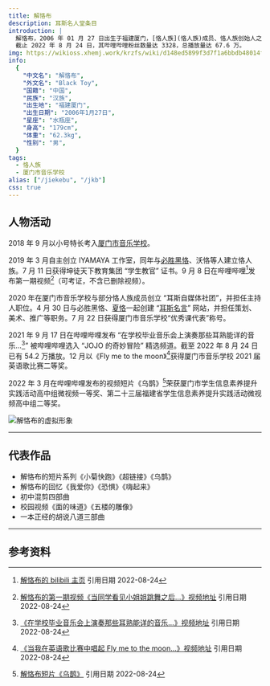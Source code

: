 ```yaml
---
title: 解恪布
description: 耳斯名人堂条目
introduction: |
  解恪布，2006 年 01 月 27 日出生于福建厦门，[恪人族](恪人族)成员、恪人族创始人之一、哔哩哔哩 up 主、[IYAMAYA 工作室](IYAMAYA工作室)创始人。
  截止 2022 年 8 月 24 日，其哔哩哔哩粉丝数量达 3328，总播放量达 67.6 万。
img: https://wikioss.xhemj.work/krzfs/wiki/d148ed5899f3d7f1a6bbdb48014f039c.jpg
info:
  {
    "中文名": "解恪布",
    "外文名": "Black Toy",
    "国籍": "中国",
    "民族": "汉族",
    "出生地": "福建厦门",
    "出生日期": "2006年1月27日",
    "星座": "水瓶座",
    "身高": "179cm",
    "体重": "62.3kg",
    "性别": "男",
  }
tags:
  - 恪人族
  - 厦门市音乐学校
alias: ["/jiekebu", "/jkb"]
css: true
---
```


## 人物活动

2018 年 9 月以小号特长考入[厦门市音乐学校](厦门市音乐学校)。

2019 年 3 月自主创立 IYAMAYA 工作室，同年与[必胜黑恪](必胜黑恪)、沃恪等人建立恪人族。7 月 11 日获得坤徒天下教育集团 “学生教官” 证书。9 月 8 日在哔哩哔哩[^1]发布第一期视频[^2]（可考证，不含已删除视频）。

2020 年在厦门市音乐学校与部分恪人族成员创立 “耳斯自媒体社团”，并担任主持人职位。4 月 30 日与必胜黑恪、[夏恪](夏恪)一起创建 “[耳斯名言](耳斯名言)” 网站，并担任策划、美术、推广等职务。7 月 22 日获得厦门市音乐学校“优秀课代表”称号。

2021 年 9 月 17 日在哔哩哔哩发布 “在学校毕业音乐会上演奏那些耳熟能详的音乐...[^3]” 被哔哩哔哩选入 “JOJO 的奇妙冒险” 精选频道。截至 2022 年 8 月 24 日已有 54.2 万播放。12 月以《Fly me to the moon》[^4]获得厦门市音乐学校 2021 届英语歌比赛二等奖。

2022 年 3 月在哔哩哔哩发布的视频短片《乌鹊》[^5]荣获厦门市学生信息素养提升实践活动高中组微视频一等奖、第二十三届福建省学生信息素养提升实践活动微视频高中组二等奖。

![解恪布的虚拟形象](https://wikioss.xhemj.work/krzfs/wiki/98c5dcb8e0ac2fbec669b87f8a26a5ad.jpg||1080x1920)

---

## 代表作品

- 解恪布的短片系列《小菊快跑》《超链接》《乌鹊》
- 解恪布的回忆《我爱你》《恐惧》《嗨起来》
- 初中混剪四部曲
- 校园视频《面的味道》《五楼的雕像》
- 一本正经的胡说八道三部曲

---

## 参考资料

[^1]: [解恪布的 bilibili 主页](https://space.bilibili.com/337073401) 引用日期 2022-08-24
[^2]: [解恪布的第一期视频《当同学看见小姐姐跳舞之后...》视频地址](https://www.bilibili.com/video/BV1s4411C7ke) 引用日期 2022-08-24
[^3]: [《在学校毕业音乐会上演奏那些耳熟能详的音乐…》视频地址](https://www.bilibili.com/video/BV1HL4y1873Z) 引用日期 2022-08-24
[^4]: [《当我在英语歌比赛中唱起 Fly me to the moon...》视频地址](https://www.bilibili.com/video/BV1ba41167rc) 引用日期 2022-08-24
[^5]: [解恪布短片《乌鹊》](https://www.bilibili.com/video/BV1xq4y147HE) 引用日期 2022-08-24
